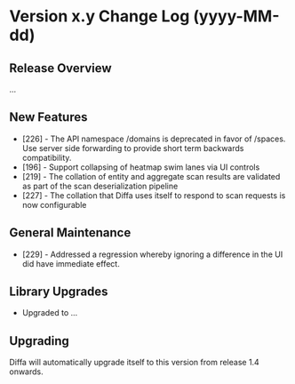 # Version x.y Change Log (yyyy-MM-dd)

## Release Overview

...

## New Features

* [226] - The API namespace /domains is deprecated in favor of /spaces. Use server side forwarding to provide short term backwards compatibility.
* [196] - Support collapsing of heatmap swim lanes via UI controls
* [219] - The collation of entity and aggregate scan results are validated as part of the scan deserialization pipeline
* [227] - The collation that Diffa uses itself to respond to scan requests is now configurable

## General Maintenance

* [229] - Addressed a regression whereby ignoring a difference in the UI did have immediate effect.

## Library Upgrades

* Upgraded to ...

## Upgrading

Diffa will automatically upgrade itself to this version from release 1.4 onwards.
